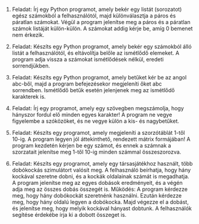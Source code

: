 1. Feladat:
Írj egy Python programot, amely bekér egy listát (sorozatot) egész számokból a felhasználótól, majd különválasztja a páros és páratlan számokat. Végül a program jelenítse meg a páros és a páratlan számok listáját külön-külön. A számokat addig kérje be, amíg 0 bemenet nem érkezik.

2. Feladat:
Készíts egy Python programot, amely bekér egy számokból álló listát a felhasználótól, és eltávolítja belőle az ismétlődő elemeket. A program adja vissza a számokat ismétlődések nélkül, eredeti sorrendjükben.

3. Feladat:
Készíts egy Python programot, amely betűket kér be az angol abc-ből, majd a program befejezésekor megjeleníti őket abc sorrendben. Ismétlődő betűk esetén jelenjenek meg az ismétlődő karakterek is.

4. Feladat:
Írj egy programot, amely egy szövegben megszámolja, hogy hányszor fordul elő minden egyes karakter! A program ne vegye figyelembe a szóközöket, és ne vegye külön a kis- és nagybetűket.

5. Feladat:
Készíts egy programot, amely megjeleníti a szorzótáblát 1-től 10-ig. A program legyen jól áttekinthető, rendezett mátrix formájában! A program kezdetén kérjen be egy számot, és ennek a számnak a szorzatait jelenítse meg 1-től 10-ig minden számmal összeszorozva.

6. Feladat:
Készíts egy programot, amely egy társasjátékhoz használt, több dobókockás szimulátort valósít meg. A felhasználó beírhatja, hogy hány kockával szeretne dobni, és a kockák oldalainak számát is megadhatja. A program jelenítse meg az egyes dobások eredményeit, és a végén adja meg az összes dobás összegét is. Működés: A program kérdezze meg, hogy hány dobókockát szeretnénk használni. Ezután kérdezze meg, hogy hány oldalú legyen a dobókocka. Majd végezze el a dobást, és jelenítse meg, hogy melyik kockával hányast dobtunk. A felhasználók segítése érdekébe írja ki a dobott összeget is.
